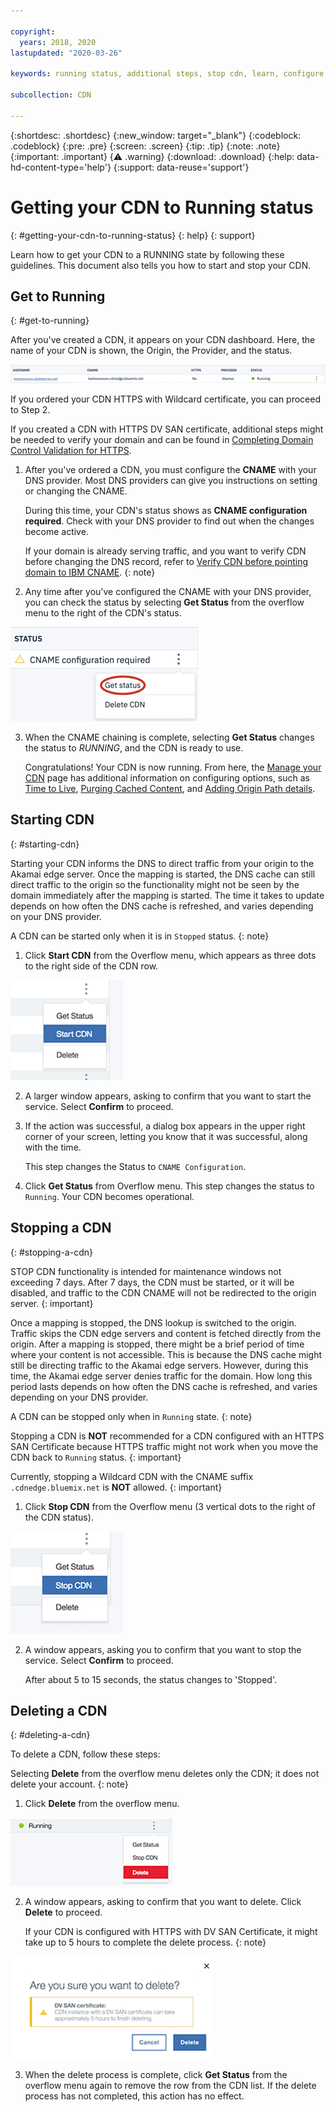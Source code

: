 ```yaml
---

copyright:
  years: 2018, 2020
lastupdated: "2020-03-26"

keywords: running status, additional steps, stop cdn, learn, configure cname, delete cdn, start cdn

subcollection: CDN

---
```


{:shortdesc: .shortdesc}
{:new_window: target="_blank"}
{:codeblock: .codeblock}
{:pre: .pre}
{:screen: .screen}
{:tip: .tip}
{:note: .note}
{:important: .important}
{:warning: .warning}
{:download: .download}
{:help: data-hd-content-type='help'}
{:support: data-reuse='support'}

# Getting your CDN to Running status
{: #getting-your-cdn-to-running-status}
{: help}
{: support}

Learn how to get your CDN to a RUNNING state by following these guidelines. This document also tells you how to start and stop your CDN.

## Get to Running
{: #get-to-running}

After you've created a CDN, it appears on your CDN dashboard. Here, the name of your CDN is shown, the Origin, the Provider, and the status.  

 ![Mapping list screen capture](images/mapping-list.png)

If you ordered your CDN HTTPS with Wildcard certificate, you can proceed to Step 2.

If you created a CDN with HTTPS DV SAN certificate, additional steps might be needed to verify your domain and can be found in [Completing Domain Control Validation for HTTPS](/docs/CDN?topic=CDN-completing-domain-control-validation-for-https-with-dv-san).

1. After you've ordered a CDN, you must configure the **CNAME** with your DNS provider. Most DNS providers can give you instructions on setting or changing the CNAME.

   During this time, your CDN's status shows as **CNAME configuration required**. Check with your DNS provider to find out when the changes become active.

   If your domain is already serving traffic, and you want to verify CDN before changing the DNS record, refer to [Verify CDN before pointing domain to IBM CNAME](/docs/CDN?topic=CDN-verify-cdn-before-pointing-domain-to-ibm-cname).
{: note}

2. Any time after you've configured the CNAME with your DNS provider, you can check the status by selecting **Get Status** from the overflow menu to the right of the CDN's status.

  ![CNAME getStatus](images/cname-getstatus.png)  

3. When the CNAME chaining is complete, selecting **Get Status** changes the status to *RUNNING*, and the CDN is ready to use.

   Congratulations! Your CDN is now running. From here, the [Manage your CDN](/docs/CDN?topic=CDN-manage-your-cdn#manage-your-cdn) page has additional information on configuring options, such as [Time to Live](/docs/CDN?topic=CDN-manage-your-cdn#setting-content-caching-time-using-time-to-live), [Purging Cached Content](/docs/CDN?topic=CDN-manage-your-cdn#purging-cached-content), and [Adding Origin Path details](/docs/CDN?topic=CDN-manage-your-cdn#adding-origin-path-details).

## Starting CDN
{: #starting-cdn}

Starting your CDN informs the DNS to direct traffic from your origin to the Akamai edge server. Once the mapping is started, the DNS cache can still direct traffic to the origin so the functionality might not be seen by the domain immediately after the mapping is started. The time it takes to update depends on how often the DNS cache is refreshed, and varies depending on your DNS provider.

A CDN can be started only when it is in `Stopped` status.
{: note}

1. Click **Start CDN** from the Overflow menu, which appears as three dots to the right side of the CDN row.

  ![Overflow menu](images/start_cdn.png)

2. A larger window appears, asking to confirm that you want to start the service. Select **Confirm** to proceed.

3. If the action was successful, a dialog box appears in the upper right corner of your screen, letting you know that it was successful, along with the time.

   This step changes the Status to `CNAME Configuration`.

4. Click **Get Status** from Overflow menu. This step changes the status to `Running`. Your CDN becomes operational.

## Stopping a CDN
{: #stopping-a-cdn}

STOP CDN functionality is intended for maintenance windows not exceeding 7 days. After 7 days, the CDN must be started, or it will be disabled, and traffic to the CDN CNAME will not be redirected to the origin server.
{: important}

Once a mapping is stopped, the DNS lookup is switched to the origin. Traffic skips the CDN edge servers and content is fetched directly from the origin. After a mapping is stopped, there might be a brief period of time where your content is not accessible. This is because the DNS cache might still be directing traffic to the Akamai edge servers. However, during this time, the Akamai edge server denies traffic for the domain. How long this period lasts depends on how often the DNS cache is refreshed, and varies depending on your DNS provider.

A CDN can be stopped only when in `Running` state.
{: note}

Stopping a CDN is **NOT** recommended for a CDN configured with an HTTPS SAN Certificate because HTTPS traffic might not work when you move the CDN back to `Running` status.
{: important}

Currently, stopping a Wildcard CDN with the CNAME suffix `.cdnedge.bluemix.net` is **NOT** allowed.
{: important}

1. Click **Stop CDN** from the Overflow menu (3 vertical dots to the right of the CDN status).

  ![Overflow menu](images/stop_cdn.png)

2. A window appears, asking you to confirm that you want to stop the service. Select **Confirm** to proceed.

   After about 5 to 15 seconds, the status changes to 'Stopped'.

## Deleting a CDN
{: #deleting-a-cdn}

To delete a CDN, follow these steps:

Selecting **Delete** from the overflow menu deletes only the CDN; it does not delete your account.
{: note}

1. Click **Delete** from the overflow menu.

 ![Delete CDN Overflow menu](images/delete_cdn.png)

2. A window appears, asking to confirm that you want to delete. Click **Delete** to proceed.

   If your CDN is configured with HTTPS with DV SAN Certificate, it might take up to 5 hours to complete the delete process.
   {: note}

  ![Delete with Warning](images/delete-with-warning.png)

3. When the delete process is complete, click **Get Status** from the overflow menu again to remove the row from the CDN list. If the delete process has not completed, this action has no effect.
